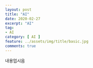 ```yaml
---
layout: post
title: "AI"
date: 2020-02-27
excerpt: "AI"
tag:
- AI
category: [ AI ]
feature: ../assets/img/title/basic.jpg
comments: true
---
```


내용업시음